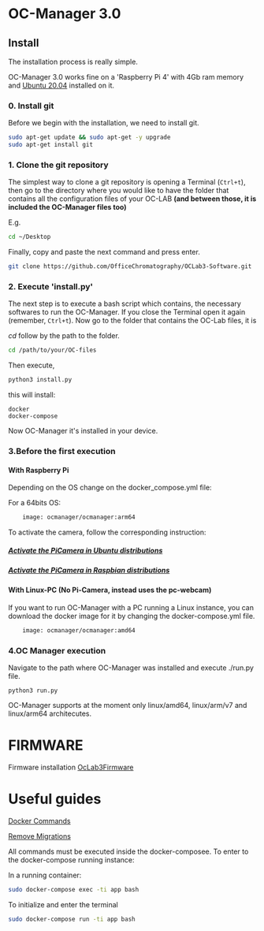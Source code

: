 # OC-Manager 3.0
## Install
The installation process is really simple. 

OC-Manager 3.0 works fine on a 'Raspberry Pi 4' with 4Gb ram memory and [Ubuntu 20.04](https://ubuntu-mate.org/raspberry-pi/download/) installed on it.  

### 0. Install git
Before we begin with the installation, we need to install git.
```bash
sudo apt-get update && sudo apt-get -y upgrade
sudo apt-get install git
```

### 1. Clone the git repository
The simplest way to clone a git repository is opening a Terminal (`Ctrl+t`), then go to the directory where you would like to have the folder that contains all the configuration files of your OC-LAB **(and between those, it is included the OC-Manager files too)**  

E.g.
```bash
cd ~/Desktop
```
Finally, copy and paste the next command and press enter.

```bash
git clone https://github.com/OfficeChromatography/OCLab3-Software.git
```

### 2. Execute 'install.py'
The next step is to execute a bash script which contains, the necessary softwares to run the OC-Manager. If you close the Terminal open it again (remember, `Ctrl+t`). Now go to the folder that contains the OC-Lab files, it is

*cd* follow by the path to the folder.

```bash
cd /path/to/your/OC-files
```
Then execute,
```bash
python3 install.py
```

this will install:
```
docker
docker-compose
```
Now OC-Manager it's installed in your device.

### 3.Before the first execution 

#### With Raspberry Pi
Depending on the OS change on the docker_compose.yml file:

For a 64bits OS:

```dockerfile
    image: ocmanager/ocmanager:arm64
```

To activate the camera, follow the corresponding instruction: 

##### [Activate the PiCamera in Ubuntu distributions](https://ubuntu.com/blog/how-to-stream-video-with-raspberry-pi-hq-camera-on-ubuntu-core)
##### [Activate the PiCamera in Raspbian distributions](https://thepihut.com/blogs/raspberry-pi-tutorials/16021420-how-to-install-use-the-raspberry-pi-camera)

#### With Linux-PC (No Pi-Camera, instead uses the pc-webcam)
If you want to run OC-Manager with a PC running a Linux instance, you can download the docker image for it by changing the docker-compose.yml file.

```dockerfile
    image: ocmanager/ocmanager:amd64
``` 

### 4.OC Manager execution 

Navigate to the path where OC-Manager was installed and execute ./run.py file.
```
python3 run.py 
```

OC-Manager supports at the moment only linux/amd64, linux/arm/v7 and linux/arm64 architecutes.

# FIRMWARE
Firmware installation 
[OcLab3Firmware](https://github.com/OfficeChromatography/OCLab3-Hardware)

# Useful guides

[Docker Commands](https://towardsdatascience.com/15-docker-commands-you-should-know-970ea5203421)

[Remove Migrations](https://simpleisbetterthancomplex.com/tutorial/2016/07/26/how-to-reset-migrations.html)

All commands must be executed inside the docker-composee. To enter to the docker-compose running instance:

In a running container:
```sh
sudo docker-compose exec -ti app bash
```
To initialize and enter the terminal
```sh
sudo docker-compose run -ti app bash
```
